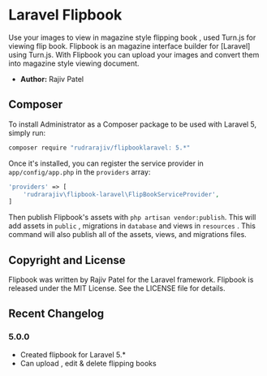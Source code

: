 # Laravel Flipbook

Use your images to view in magazine style flipping book , used Turn.js for viewing flip book.
Flipbook is an magazine interface builder for [Laravel] using Turn.js. With Flipbook you can upload your images and convert them into magazine style viewing document. 


- **Author:** Rajiv Patel




## Composer

To install Administrator as a Composer package to be used with Laravel 5, simply run:

```sh
composer require "rudrarajiv/flipbooklaravel: 5.*"
```

Once it's installed, you can register the service provider in `app/config/app.php` in the `providers` array:

```php
'providers' => [
	'rudrarajiv\flipbook-laravel\FlipBookServiceProvider',
]
```

Then publish Flipbook's assets with `php artisan vendor:publish`. This will add assets in  `public` , migrations in `database` and views in `resources` . This command will also publish all of the assets, views,  and migrations files.



## Copyright and License
Flipbook was written by Rajiv Patel for the Laravel framework.
Flipbook is released under the MIT License. See the LICENSE file for details.


## Recent Changelog


### 5.0.0
- Created flipbook for Laravel 5.* 
- Can upload , edit & delete flipping books